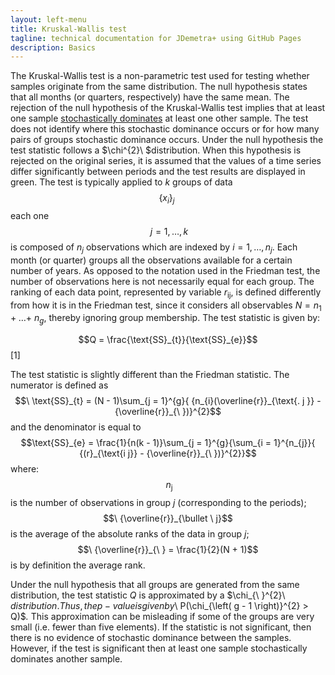 ```yaml
---
layout: left-menu
title: Kruskal-Wallis test 
tagline: technical documentation for JDemetra+ using GitHub Pages
description: Basics
---
```



The Kruskal-Wallis test is a non-parametric test used for testing
whether samples originate from the same distribution. The null
hypothesis states that all months (or quarters, respectively) have the
same mean. The rejection of the null hypothesis of the Kruskal-Wallis
test implies that at least one sample [stochastically
dominates](http://en.wikipedia.org/wiki/Stochastic_dominance) at least
one other sample. The test does not identify where this stochastic
dominance occurs or for how many pairs of groups stochastic dominance
occurs. Under the null hypothesis the test statistic follows a
$\chi^{2}\ $distribution. When this hypothesis is rejected on the
original series, it is assumed that the values of a time series differ
significantly between periods and the test results are displayed in
green. The test is typically applied to $k$ groups of
data $$\left\{ x_{i} \right\}_{j}\ $$each one$$\ j = 1,\ldots,k$$ is
composed of $n_{j}$ observations which are indexed
by$\ i = 1,\ldots,n_{j}$. Each month (or quarter) groups all the
observations available for a certain number of years. As opposed to the
notation used in the Friedman test, the number of observations here is
not necessarily equal for each group. The ranking of each data point,
represented by variable$\ r_{\text{ij}}$, is defined differently from
how it is in the Friedman test, since it considers all
observables$\ N = n_{1} + \ldots + \ n_{g}$, thereby ignoring group
membership. The test statistic is given by$:$


  $$Q = \frac{\text{SS}_{t}}{\text{SS}_{e}}$$   \[1\] <!--- \[7.147\]     -->


The test statistic is slightly different than the Friedman statistic.
The numerator is defined
as$$\ \text{SS}_{t} = (N - 1)\sum_{j = 1}^{g}{ {n_{i}(\overline{r}}_{\text{. j }} - {\overline{r}}_{\ })}^{2}$$
and the denominator is equal
to $$\text{SS}_{e} = \frac{1}{n(k - 1)}\sum_{j = 1}^{g}{\sum_{i = 1}^{n_{j}}{ {(r}_{\text{i j}} - {\overline{r}}_{\ })}^{2}}$$
where:$$\ n_{\text{j }}$$ is the number of observations in group $j$
(corresponding to the
periods);$$\ {\overline{r}}_{\bullet \ j}$$ is the average of
the absolute ranks of the data in group
$j$; $$\ {\overline{r}}_{\ } = \frac{1}{2}(N + 1)$$ is by definition the
average rank.

Under the null hypothesis that all groups are generated from the same
distribution, the test statistic $Q$ is approximated by a
$\chi_{\ }^{2}\ $distribution. Thus, the p-value is given
by$\ P(\chi_{\left( g - 1 \right)}^{2} > Q)$*.* This approximation can
be misleading if some of the groups are very small (i.e. fewer than five
elements). If the statistic is not significant, then there is no
evidence of stochastic dominance between the samples. However, if the
test is significant then at least one sample stochastically dominates
another sample.